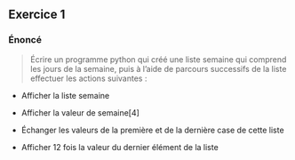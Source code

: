 ## Exercice 1

### Énoncé

> Écrire un programme python qui créé une liste semaine qui comprend les jours de la semaine, puis à l’aide de parcours successifs de la liste effectuer les actions suivantes :

- Afficher la liste semaine
  
- Afficher la valeur de semaine[4]
  
- Échanger les valeurs de la première et de la dernière case de cette liste
  
- Afficher 12 fois la valeur du dernier élément de la liste